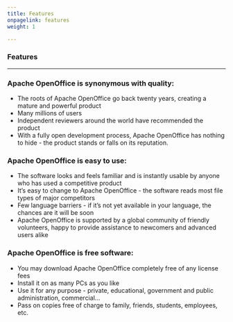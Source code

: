 ```yaml
---
title: Features
onpagelink: features
weight: 1

---
```


### **Features**
--------

### Apache OpenOffice is synonymous with quality:

- The roots of Apache OpenOffice go back twenty years, creating a mature and powerful product
- Many millions of users
- Independent reviewers around the world have recommended the product
- With a fully open development process, Apache OpenOffice has nothing to hide - the product stands or falls on its reputation.
 
### Apache OpenOffice is easy to use:

- The software looks and feels familiar and is instantly usable by anyone who has used a competitive product
- It’s easy to change to Apache OpenOffice - the software reads most file types of major competitors
- Few language barriers - if it’s not yet available in your language, the chances are it will be soon
- Apache OpenOffice is supported by a global community of friendly volunteers, happy to provide assistance to newcomers and advanced users alike
 
### Apache OpenOffice is free software:

- You may download Apache OpenOffice completely free of any license fees
- Install it on as many PCs as you like
- Use it for any purpose - private, educational, government and public administration, commercial…
- Pass on copies free of charge to family, friends, students, employees, etc.
 